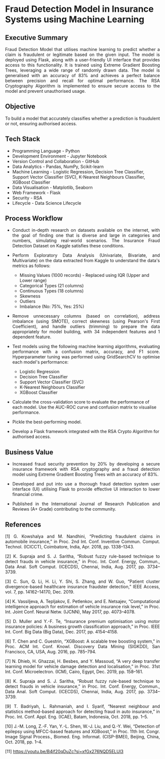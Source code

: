# Fraud Detection Model in Insurance Systems using Machine Learning

<h2 align="left">Executive Summary</h2>

<p align="justify"> Fraud Detection Model that utilises machine learning to predict whether a claim is fraudulent or legitimate based on the given input. The model is deployed using Flask, along with a user-friendly UI interface that provides access to this functionality. It is trained using Extreme Gradient Boosting Trees, leveraging a wide range of randomly drawn data. The model is generalised with an accuracy of 83% and achieves a perfect balance between precision and recall for optimal performance. The RSA Cryptography Algorithm is implemented to ensure secure access to the model and prevent unauthorised usage. </p>

<h2 align = "left">Objective</h2>

<p align="justify"> To build a model that accurately classifies whether a prediction is fraudulent or not, ensuring authorised access.</p>

<h2 align="left">Tech Stack</h2>

- Programming Language - Python  
- Development Environment - Jupyter Notebook  
- Version Control and Collaboration - GitHub  
- Data Analytics - Pandas, NumPy, Scikit-learn  
- Machine Learning - Logistic Regression, Decision Tree Classifier, Support Vector Classifier (SVC), K-Nearest Neighbours Classifier, XGBoost Classifier  
- Data Visualisation - Matplotlib, Seaborn  
- Web Framework - Flask  
- Security - RSA
- Lifecycle - Data Science Lifecycle

<h2 align="left">Process Workflow</h2>

- <p align="justify">Conduct in-depth research on datasets available on the internet, with the goal of finding one that is diverse and large in categories and numbers, simulating real-world scenarios. The Insurance Fraud Detection Dataset on Kaggle satisfies these conditions.</p>

- <p align="justify">Perform Exploratory Data Analysis (Univariate, Bivariate, and Multivariate) on the data extracted from Kaggle to understand the data's metrics as follows:</p>

  - Missing Values (1000 records) - Replaced using IQR (Upper and Lower range)
  - Categorical Types (21 columns)
  - Continuous Types (18 columns)
  - Skewness
  - Outliers
  - Imbalance (No: 75%, Yes: 25%)

- <p align="justify">Remove unnecessary columns (based on correlation), address imbalance (using SMOTE), correct skewness (using Pearson's First Coefficient), and handle outliers (trimming) to prepare the data appropriately for model building, with 34 independent features and 1 dependent feature.</p>

- <p align="justify">Test models using the following machine learning algorithms, evaluating performance with a confusion matrix, accuracy, and F1 score. Hyperparameter tuning was performed using GridSearchCV to optimise each model's performance:</p>

  - Logistic Regression
  - Decision Tree Classifier
  - Support Vector Classifier (SVC)
  - K-Nearest Neighbours Classifier
  - XGBoost Classifier

- Calculate the cross-validation score to evaluate the performance of each model. Use the AUC-ROC curve and confusion matrix to visualise performance.

- Pickle the best-performing model.

- Develop a Flask framework integrated with the RSA Crypto Algorithm for authorised access.

<h2 align="left">Business Value</h2>

- <p align="justify"> Increased fraud security prevention by 20% by developing a secure insurance framework with RSA cryptography and a fraud detection model using Extreme Gradient Boosting Trees with an accuracy of 83%.</p>

- <p align="justify"> Developed and put into use a thorough fraud detection system user interface (UI) utilising Flask to provide effective UI interaction to lower financial crime.</p>

- <p align="justify"> Published in the International Journal of Research Publication and Reviews (A+ Grade) contributing to the community. </p>

<h2 align="left">References</h2>

<p align="justify">[1] G. Kowshalya and M. Nandhini, “Predicting fraudulent claims in automobile insurance,” in Proc. 2nd Int. Conf. Inventive Commun. Comput. Technol. (ICICCT), Coimbatore, India, Apr. 2018, pp. 1338–1343.</p>

<p align="justify">[2] K. Supraja and S. J. Saritha, “Robust fuzzy rule-based technique to detect frauds in vehicle insurance,” in Proc. Int. Conf. Energy, Commun., Data Anal. Soft Comput. (ICECDS), Chennai, India, Aug. 2017, pp. 3734–3739.</p>

<p align="justify">[3] C. Sun, Q. Li, H. Li, Y. Shi, S. Zhang, and W. Guo, “Patient cluster divergence-based healthcare insurance fraudster detection,” IEEE Access, vol. 7, pp. 14162–14170, Dec. 2019.</p>

<p align="justify">[4] K. Vassiljeva, A. Tepljakov, E. Petlenkov, and E. Netsajev, “Computational intelligence approach for estimation of vehicle insurance risk level,” in Proc. Int. Joint Conf. Neural Netw. (IJCNN), May 2017, pp. 4073–4078.</p>

<p align="justify">[5] D. Muller and Y.-F. Te, “Insurance premium optimisation using motor insurance policies: A business growth classification approach,” in Proc. IEEE Int. Conf. Big Data (Big Data), Dec. 2017, pp. 4154–4158.</p>

<p align="justify">[6] T. Chen and C. Guestrin, “XGBoost: A scalable tree boosting system,” in Proc. ACM Int. Conf. Knowl. Discovery Data Mining (SIGKDD), San Francisco, CA, USA, Aug. 2016, pp. 785–794.</p>

<p align="justify">[7] N. Dhieb, H. Ghazzai, H. Besbes, and Y. Massoud, “A very deep transfer learning model for vehicle damage detection and localisation,” in Proc. 31st Int. Conf. Microelectron. (ICM), Cairo, Egypt, Dec. 2019, pp. 158–161.</p>

<p align="justify">[8] K. Supraja and S. J. Saritha, “Robust fuzzy rule-based technique to detect frauds in vehicle insurance,” in Proc. Int. Conf. Energy, Commun., Data Anal. Soft Comput. (ICECDS), Chennai, India, Aug. 2017, pp. 3734–3739.</p>

<p align="justify">[9] T. Badriyah, L. Rahmaniah, and I. Syarif, “Nearest neighbour and statistics method-based approach for detecting fraud in auto insurance,” in Proc. Int. Conf. Appl. Eng. (ICAE), Batam, Indonesia, Oct. 2018, pp. 1–5.</p>

<p align="justify">[10] J.-M. Long, Z.-F. Yan, Y.-L. Shen, W.-J. Liu, and Q.-Y. Wei, “Detection of epilepsy using MFCC-based features and XGBoost,” in Proc. 11th Int. Congr. Image Signal Process., Biomed. Eng. Informat. (CISP-BMEI), Beijing, China, Oct. 2018, pp. 1–4.</p>

<p align="justify">[11] <a href="https://youtu.be/B4if20qDuZc?si=xfGx276NQD5ELUl3">https://youtu.be/B4if20qDuZc?si=xfGx276NQD5ELUl3</a></p>
